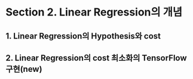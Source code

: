# Section 2. Linear Regression의 개념

## 1. Linear Regression의 Hypothesis와 cost



## 2. Linear Regression의 cost 최소화의 TensorFlow 구현(new)

